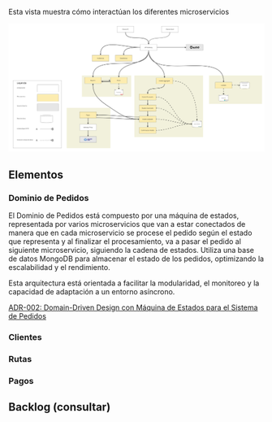 Esta vista muestra cómo interactúan los diferentes microservicios


![Vista Global de la Arquitectura](./imagenes/arquitectura-detalle.jpg)


## Elementos

### Dominio de Pedidos

El Dominio de Pedidos está compuesto por una máquina de estados, representada por varios microservicios que van a estar conectados de manera que en cada microservicio se procese el pedido según el estado que representa y al finalizar el procesamiento, va a pasar el pedido al siguiente microservicio, siguiendo la cadena de estados.
Utiliza una base de datos MongoDB para almacenar el estado de los pedidos, optimizando la escalabilidad y el rendimiento.

Esta arquitectura está orientada a facilitar la modularidad, el monitoreo y la capacidad de adaptación a un entorno asíncrono.

[ADR-002: Domain-Driven Design con Máquina de Estados para el Sistema de Pedidos](/Architectural-Decision-Records/ADR-002.md)


### Clientes

### Rutas

### Pagos


## Backlog (consultar)